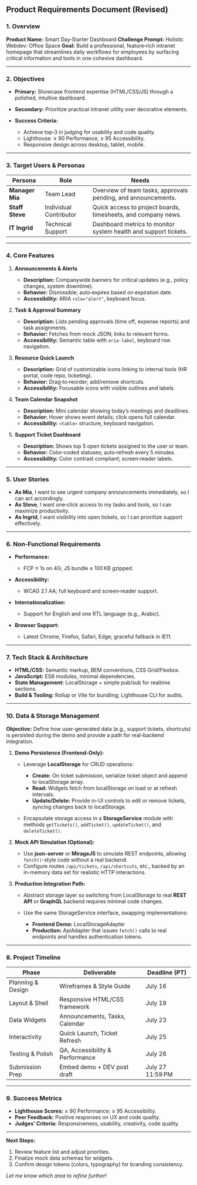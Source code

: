 ## Product Requirements Document (Revised)

### 1. Overview

**Product Name:** Smart Day‑Starter Dashboard
**Challenge Prompt:** Holistic Webdev: Office Space
**Goal:** Build a professional, feature‑rich intranet homepage that streamlines daily workflows for employees by surfacing critical information and tools in one cohesive dashboard.

---

### 2. Objectives

* **Primary:** Showcase frontend expertise (HTML/CSS/JS) through a polished, intuitive dashboard.
* **Secondary:** Prioritize practical intranet utility over decorative elements.
* **Success Criteria:**

  * Achieve top‑3 in judging for usability and code quality.
  * Lighthouse: ≥ 90 Performance, ≥ 95 Accessibility.
  * Responsive design across desktop, tablet, mobile.

---

### 3. Target Users & Personas

| Persona         | Role                   | Needs                                                           |
| --------------- | ---------------------- | --------------------------------------------------------------- |
| **Manager Mia** | Team Lead              | Overview of team tasks, approvals pending, and announcements.   |
| **Staff Steve** | Individual Contributor | Quick access to project boards, timesheets, and company news.   |
| **IT Ingrid**   | Technical Support      | Dashboard metrics to monitor system health and support tickets. |

---

### 4. Core Features

1. **Announcements & Alerts**

   * **Description:** Companywide banners for critical updates (e.g., policy changes, system downtime).
   * **Behavior:** Dismissible; auto‑expires based on expiration date.
   * **Accessibility:** ARIA `role="alert"`, keyboard focus.

2. **Task & Approval Summary**

   * **Description:** Lists pending approvals (time off, expense reports) and task assignments.
   * **Behavior:** Fetches from mock JSON; links to relevant forms.
   * **Accessibility:** Semantic table with `aria-label`, keyboard row navigation.

3. **Resource Quick Launch**

   * **Description:** Grid of customizable icons linking to internal tools (HR portal, code repo, ticketing).
   * **Behavior:** Drag‑to‑reorder; add/remove shortcuts.
   * **Accessibility:** Focusable icons with visible outlines and labels.

4. **Team Calendar Snapshot**

   * **Description:** Mini calendar showing today’s meetings and deadlines.
   * **Behavior:** Hover shows event details; click opens full calendar.
   * **Accessibility:** `<table>` structure, keyboard navigation.

5. **Support Ticket Dashboard**

   * **Description:** Shows top 5 open tickets assigned to the user or team.
   * **Behavior:** Color‑coded statuses; auto‑refresh every 5 minutes.
   * **Accessibility:** Color contrast compliant; screen‑reader labels.

---

### 5. User Stories

* **As Mia**, I want to see urgent company announcements immediately, so I can act accordingly.
* **As Steve**, I want one‑click access to my tasks and tools, so I can maximize productivity.
* **As Ingrid**, I want visibility into open tickets, so I can prioritize support effectively.

---

### 6. Non‑Functional Requirements

* **Performance:**

  * FCP ≤ 1s on 4G; JS bundle ≤ 100 KB gzipped.
* **Accessibility:**

  * WCAG 2.1 AA; full keyboard and screen‑reader support.
* **Internationalization:**

  * Support for English and one RTL language (e.g., Arabic).
* **Browser Support:**

  * Latest Chrome, Firefox, Safari, Edge; graceful fallback in IE11.

---

### 7. Tech Stack & Architecture

* **HTML/CSS:** Semantic markup, BEM conventions, CSS Grid/Flexbox.
* **JavaScript:** ES6 modules, minimal dependencies.
* **State Management:** LocalStorage + simple pub/sub for realtime sections.
* **Build & Tooling:** Rollup or Vite for bundling; Lighthouse CLI for audits.

---

### 10. Data & Storage Management

**Objective:** Define how user-generated data (e.g., support tickets, shortcuts) is persisted during the demo and provide a path for real-backend integration.

1. **Demo Persistence (Frontend-Only):**

   * Leverage **LocalStorage** for CRUD operations:

     * **Create:** On ticket submission, serialize ticket object and append to localStorage array.
     * **Read:** Widgets fetch from localStorage on load or at refresh intervals.
     * **Update/Delete:** Provide in-UI controls to edit or remove tickets, syncing changes back to localStorage.
   * Encapsulate storage access in a **StorageService** module with methods `getTickets()`, `addTicket()`, `updateTicket()`, and `deleteTicket()`.

2. **Mock API Simulation (Optional):**

   * Use **json-server** or **MirageJS** to simulate REST endpoints, allowing `fetch()`-style code without a real backend.
   * Configure routes `/api/tickets`, `/api/shortcuts`, etc., backed by an in-memory data set for realistic HTTP interactions.

3. **Production Integration Path:**

   * Abstract storage layer so switching from LocalStorage to real **REST API** or **GraphQL** backend requires minimal code changes.
   * Use the same StorageService interface, swapping implementations:

     * **Frontend Demo:** LocalStorageAdapter
     * **Production:** ApiAdapter that issues `fetch()` calls to real endpoints and handles authentication tokens.

---

### 8. Project Timeline

| Phase             | Deliverable                     | Deadline (PT)    |
| ----------------- | ------------------------------- | ---------------- |
| Planning & Design | Wireframes & Style Guide        | July 16          |
| Layout & Shell    | Responsive HTML/CSS framework   | July 19          |
| Data Widgets      | Announcements, Tasks, Calendar  | July 23          |
| Interactivity     | Quick Launch, Ticket Refresh    | July 25          |
| Testing & Polish  | QA, Accessibility & Performance | July 26          |
| Submission Prep   | Embed demo + DEV post draft     | July 27 11:59 PM |

---

### 9. Success Metrics

* **Lighthouse Scores:** ≥ 90 Performance; ≥ 95 Accessibility.
* **Peer Feedback:** Positive responses on UX and code quality.
* **Judges’ Criteria:** Responsiveness, usability, creativity, code quality.

---

**Next Steps:**

1. Review feature list and adjust priorities.
2. Finalize mock data schemas for widgets.
3. Confirm design tokens (colors, typography) for branding consistency.

*Let me know which area to refine further!*
